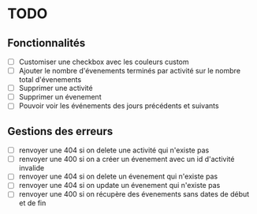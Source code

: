 # TODO


## Fonctionnalités

- [ ] Customiser une checkbox avec les couleurs custom
- [ ] Ajouter le nombre d'évenements terminés par activité sur le nombre total d'évenements
- [ ] Supprimer une activité
- [ ] Supprimer un évenement
- [ ] Pouvoir voir les événements des jours précédents et suivants

## Gestions des erreurs

- [ ] renvoyer une 404 si on delete une activité qui n'existe pas
- [ ] renvoyer une 400 si on a créer un évenement avec un id d'activité invalide
- [ ] renvoyer une 404 si on delete un évenement qui n'existe pas
- [ ] renvoyer une 404 si on update un évenement qui n'existe pas
- [ ] renvoyer une 400 si on récupère des évenements sans dates de début et de fin
